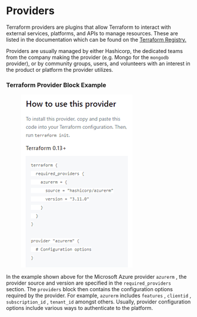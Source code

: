 # Providers

Terraform providers are plugins that allow Terraform to interact with external services, platforms, and APIs to manage resources. These are listed in the documentation which can be found on the [Terraform Registry.](https://spacelift.io/blog/terraform-registry)

Providers are usually managed by either Hashicorp, the dedicated teams from the company making the provider (e.g. Mongo for the `mongodb` provider), or by community groups, users, and volunteers with an interest in the product or platform the provider utilizes.

### Terraform Provider Block Example

<figure><img src="../.gitbook/assets/image (8).png" alt=""><figcaption></figcaption></figure>

In the example shown above for the Microsoft Azure provider `azurerm` , the provider source and version are specified in the `required_providers` section. The `providers` block then contains the configuration options required by the provider. For example, `azurerm` includes `features` , `clientid` , `subscription_id` , `tenant_id` amongst others. Usually, provider configuration options include various ways to authenticate to the platform.
